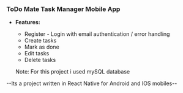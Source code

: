 ### **ToDo Mate Task Manager Mobile App**

- **Features:**

  - Register - Login with email authentication / error handling
  - Create tasks
  - Mark as done
  - Edit tasks
  - Delete tasks

  Note: For this project i used mySQL database

--Its a project written in React Native for Android and IOS mobiles--
